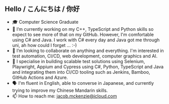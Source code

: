## Hello / こんにちは / 你好
- 🎓  Computer Science Graduate
- 🌱 I’m currently working on my C++, TypeScript and Python skills so expect to see more of that on my GitHub. However, I'm comfortable using C# and Java. I work with C# every day and Java got me through uni, ah how could I forget ... :-)
- 👯 I’m looking to collaborate on anything and everything. I'm interested in test automation, CI/CD, web development, computer graphics and AI.
- 💬 I specialise in building scalable test solutions using Selenium, Playwright, Appium and Cypress using C#, Python, TypeScript and Java and integrating them into CI/CD tooling such as Jenkins, Bamboo, GitHub Actions and Azure. 
- 🗣 I'm fluent in English, able to converse in Japanese, and currently trying to improve my Chinese Mandarin skills.
- 📫 How to reach me: jacob.mckenzie@icloud.com
